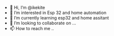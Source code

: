 - 👋 Hi, I’m @ikekite
- 👀 I’m interested in Esp 32 and home automation
- 🌱 I’m currently learning esp32 and home assitant
- 💞️ I’m looking to collaborate on ...
- 📫 How to reach me ..

<!---
ikekite/ikekite is a ✨ special ✨ repository because its `README.md` (this file) appears on your GitHub profile.
You can click the Preview link to take a look at your changes.
--->
